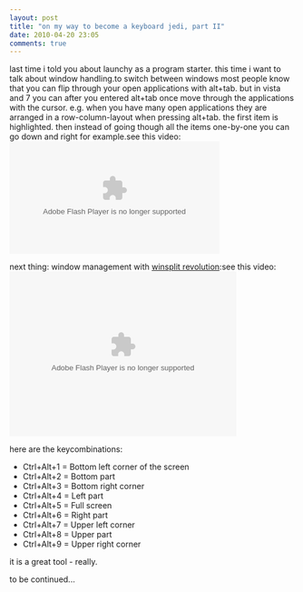 ```yaml
---
layout: post
title: "on my way to become a keyboard jedi, part II"
date: 2010-04-20 23:05
comments: true
---
```

last time i told you about launchy as a program starter. this time i want to talk about window handling.to switch between windows most people know that you can flip through your open applications with alt+tab. but in vista and 7 you can after you entered alt+tab once move through the applications with the cursor. e.g. when you have many open applications they are arranged in a row-column-layout when pressing alt+tab. the first item is highlighted. then instead of going though all the items one-by-one you can go down and right for example.see this video:
<object id="scPlayer" classid="clsid:d27cdb6e-ae6d-11cf-96b8-444553540000" width="400" height="214" codebase="http://download.macromedia.com/pub/shockwave/cabs/flash/swflash.cab#version=6,0,40,0"><param name="quality" value="high" /><param name="bgcolor" value="#FFFFFF" /><param name="flashVars" value="thumb=http://content.screencast.com/users/dotob/folders/Jing/media/ecdb4d30-fbed-445c-81a2-cda0da5c63d7/FirstFrame.jpg&amp;containerwidth=370&amp;containerheight=198&amp;content=http://content.screencast.com/users/dotob/folders/Jing/media/ecdb4d30-fbed-445c-81a2-cda0da5c63d7/alt_tab_with_cursor.mp4&amp;blurover=false" /><param name="allowFullScreen" value="true" /><param name="scale" value="showall" /><param name="allowScriptAccess" value="always" /><param name="base" value="http://content.screencast.com/users/dotob/folders/Jing/media/ecdb4d30-fbed-445c-81a2-cda0da5c63d7/" /><param name="src" value="http://content.screencast.com/users/dotob/folders/Jing/media/ecdb4d30-fbed-445c-81a2-cda0da5c63d7/jingh264player.swf" /><param name="flashvars" value="thumb=http://content.screencast.com/users/dotob/folders/Jing/media/ecdb4d30-fbed-445c-81a2-cda0da5c63d7/FirstFrame.jpg&amp;containerwidth=370&amp;containerheight=198&amp;content=http://content.screencast.com/users/dotob/folders/Jing/media/ecdb4d30-fbed-445c-81a2-cda0da5c63d7/alt_tab_with_cursor.mp4&amp;blurover=false" /><param name="allowfullscreen" value="true" /><embed id="scPlayer" type="application/x-shockwave-flash" width="370" height="198" src="http://content.screencast.com/users/dotob/folders/Jing/media/ecdb4d30-fbed-445c-81a2-cda0da5c63d7/jingh264player.swf" base="http://content.screencast.com/users/dotob/folders/Jing/media/ecdb4d30-fbed-445c-81a2-cda0da5c63d7/" allowscriptaccess="always" scale="showall" allowfullscreen="true" flashvars="thumb=http://content.screencast.com/users/dotob/folders/Jing/media/ecdb4d30-fbed-445c-81a2-cda0da5c63d7/FirstFrame.jpg&amp;containerwidth=370&amp;containerheight=198&amp;content=http://content.screencast.com/users/dotob/folders/Jing/media/ecdb4d30-fbed-445c-81a2-cda0da5c63d7/alt_tab_with_cursor.mp4&amp;blurover=false" bgcolor="#FFFFFF" quality="high"></embed></object>

next thing: window management with [winsplit revolution](http://www.winsplit-revolution.com/):see this video:
<object id="scPlayer" classid="clsid:d27cdb6e-ae6d-11cf-96b8-444553540000" width="400" height="290" codebase="http://download.macromedia.com/pub/shockwave/cabs/flash/swflash.cab#version=6,0,40,0"><param name="quality" value="high" /><param name="bgcolor" value="#FFFFFF" /><param name="flashVars" value="thumb=http://content.screencast.com/users/dotob/folders/Jing/media/e8c82c10-bf77-48af-b911-8132c81b4601/FirstFrame.jpg&amp;containerwidth=400&amp;containerheight=290&amp;content=http://content.screencast.com/users/dotob/folders/Jing/media/e8c82c10-bf77-48af-b911-8132c81b4601/winsplit_revolution.mp4&amp;blurover=false" /><param name="allowFullScreen" value="true" /><param name="scale" value="showall" /><param name="allowScriptAccess" value="always" /><param name="base" value="http://content.screencast.com/users/dotob/folders/Jing/media/e8c82c10-bf77-48af-b911-8132c81b4601/" /><param name="src" value="http://content.screencast.com/users/dotob/folders/Jing/media/e8c82c10-bf77-48af-b911-8132c81b4601/jingh264player.swf" /><param name="flashvars" value="thumb=http://content.screencast.com/users/dotob/folders/Jing/media/e8c82c10-bf77-48af-b911-8132c81b4601/FirstFrame.jpg&amp;containerwidth=400&amp;containerheight=290&amp;content=http://content.screencast.com/users/dotob/folders/Jing/media/e8c82c10-bf77-48af-b911-8132c81b4601/winsplit_revolution.mp4&amp;blurover=false" /><param name="allowfullscreen" value="true" /><embed id="scPlayer" type="application/x-shockwave-flash" width="400" height="290" src="http://content.screencast.com/users/dotob/folders/Jing/media/e8c82c10-bf77-48af-b911-8132c81b4601/jingh264player.swf" base="http://content.screencast.com/users/dotob/folders/Jing/media/e8c82c10-bf77-48af-b911-8132c81b4601/" allowscriptaccess="always" scale="showall" allowfullscreen="true" flashvars="thumb=http://content.screencast.com/users/dotob/folders/Jing/media/e8c82c10-bf77-48af-b911-8132c81b4601/FirstFrame.jpg&amp;containerwidth=400&amp;containerheight=290&amp;content=http://content.screencast.com/users/dotob/folders/Jing/media/e8c82c10-bf77-48af-b911-8132c81b4601/winsplit_revolution.mp4&amp;blurover=false" bgcolor="#FFFFFF" quality="high"></embed></object>

here are the keycombinations:

* Ctrl+Alt+1 = Bottom left corner of the screen
* Ctrl+Alt+2 = Bottom part
* Ctrl+Alt+3 = Bottom right corner
* Ctrl+Alt+4 = Left part
* Ctrl+Alt+5 = Full screen
* Ctrl+Alt+6 = Right part
* Ctrl+Alt+7 = Upper left corner
* Ctrl+Alt+8 = Upper part
* Ctrl+Alt+9 = Upper right corner

it is a great tool - really.

to be continued... 